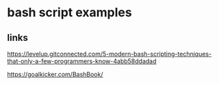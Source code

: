 # bash script examples

## links

https://levelup.gitconnected.com/5-modern-bash-scripting-techniques-that-only-a-few-programmers-know-4abb58ddadad


https://goalkicker.com/BashBook/
